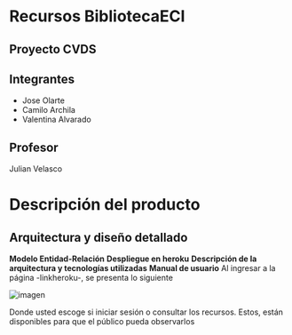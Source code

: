 # Recursos BibliotecaECI
## Proyecto CVDS 
## Integrantes
- Jose Olarte
- Camilo Archila
- Valentina Alvarado

## Profesor
Julian Velasco

# Descripción del producto
## Arquitectura y diseño detallado
**Modelo Entidad-Relación**
**Despliegue en heroku**
**Descripción de la arquitectura y tecnologías utilizadas**
**Manual de usuario**
Al ingresar a la página -linkheroku-, se presenta lo siguiente

![imagen](https://user-images.githubusercontent.com/98195579/163494723-a0c9bf0f-3fc7-4caf-bc61-8440fe6bf1d9.png)

Donde usted escoge si iniciar sesión o consultar los recursos. Estos, están disponibles para que el público pueda observarlos
